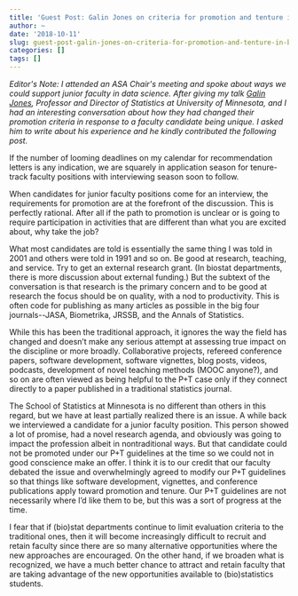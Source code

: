 ```yaml
---
title: 'Guest Post: Galin Jones on criteria for promotion and tenture in (bio)statistics departments'
author: ~
date: '2018-10-11'
slug: guest-post-galin-jones-on-criteria-for-promotion-and-tenture-in-bio-statistics-departments
categories: []
tags: []
---
```


*Editor's Note: I attended an ASA Chair's meeting and spoke about ways we could support junior faculty in data science. After giving my talk [Galin Jones](http://users.stat.umn.edu/~galin/), Professor and Director of Statistics at University of Minnesota, and I had an interesting conversation about how they had changed their promotion criteria in response to a faculty candidate being unique. I asked him to write about his experience and he kindly contributed the following post.* 

If the number of looming deadlines on my calendar for recommendation letters is any indication, we are squarely in application season for tenure-track faculty positions with interviewing season soon to follow.


When candidates for junior faculty positions come for an interview, the requirements for promotion are at the forefront of the discussion.  This is perfectly rational. After all if the path to promotion is unclear or is going to require participation in activities that are different than what you are excited about, why take the job?


What most candidates are told is essentially the same thing I was told in 2001 and others were told in 1991 and so on.  Be good at research, teaching, and service.  Try to get an external research grant.  (In biostat departments, there is more discussion about external funding.) But the subtext of the conversation is that research is the primary concern and to be good at research the focus should be on quality, with a nod to productivity.  This is often code for publishing as many articles as possible in the big four journals--JASA, Biometrika, JRSSB, and the Annals of Statistics.


While this has been the traditional approach, it ignores the way the field has changed and doesn’t make any serious attempt at assessing true impact on the discipline or more broadly. Collaborative projects, refereed conference papers, software development, software vignettes, blog posts, videos, podcasts, development of novel teaching methods (MOOC anyone?), and so on are often viewed as being helpful to the P+T case only if they connect directly to a paper published in a traditional statistics journal.


The School of Statistics at Minnesota is no different than others in this regard, but we have at least partially realized there is an issue.  A while back we interviewed a candidate for a junior faculty position.  This person showed a lot of promise, had a novel research agenda, and obviously was going to impact the profession albeit in nontraditional ways.  But that candidate could not be promoted under our P+T guidelines at the time so we could not in good conscience make an offer.  I think it is to our credit that our faculty debated the issue and overwhelmingly agreed to modify our P+T guidelines so that things like software development, vignettes, and conference publications apply toward promotion and tenure. Our P+T guidelines are not necessarily where I’d like them to be, but this was a sort of progress at the time.


I fear that if (bio)stat departments continue to limit evaluation criteria to the traditional ones, then it will become increasingly difficult to recruit and retain faculty since there are so many alternative opportunities where the new approaches are encouraged.  On the other hand, if we broaden what is recognized, we have a much better chance to attract and retain faculty that are taking advantage of the new opportunities available to (bio)statistics students.
